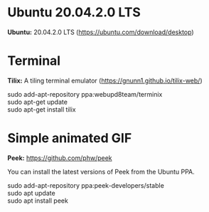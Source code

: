 # Ubuntu 20.04.2.0 LTS
<strong>Ubuntu:</strong> 20.04.2.0 LTS
(https://ubuntu.com/download/desktop)

# Terminal
<strong>Tilix:</strong> A tiling terminal emulator
(https://gnunn1.github.io/tilix-web/)

sudo add-apt-repository ppa:webupd8team/terminix<br>
sudo apt-get update<br>
sudo apt-get install tilix

# Simple animated GIF
<strong>Peek:</strong> https://github.com/phw/peek

You can install the latest versions of Peek from the Ubuntu PPA.

sudo add-apt-repository ppa:peek-developers/stable<br>
sudo apt update<br>
sudo apt install peek
